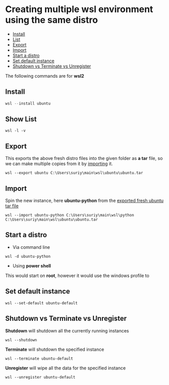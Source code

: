 # Creating multiple wsl environment using the same distro

- [Install](#install)
- [List](#show-list)
- [Export](#export)
- [Import](#import)
- [Start a distro](#start-a-distro)
- [Set default instance](#set-default-instance)
- [Shutdown vs Terminate vs Unregister](#shutdown-vs-terminate-vs-unregister)

The following commands are for **wsl2**

## Install

```powershell
wsl --install ubuntu
```

## Show List

```
wsl -l -v
```

## Export

This exports the above fresh distro files into the given folder as **a tar** file, so we can make 
multiple copies from it by [importing](#import) it.

```
wsl --export ubuntu C:\Users\suriy\main\wsl\ubuntu\ubuntu.tar
```

## Import

Spin the new instance, here **ubuntu-python** from the [exported fresh ubuntu tar file](#export)

```
wsl --import ubuntu-python C:\Users\suriy\main\wsl\python C:\Users\suriy\main\wsl\ubuntu\ubuntu.tar
```

## Start a distro

- Via command line
```
wsl -d ubuntu-python
```
- Using **power shell**

This would start on **root**, however it would use the windows profile to 

## Set default instance

```
wsl --set-default ubuntu-default
```

## Shutdown vs Terminate vs Unregister


**Shutdown** will shutdown all the currently running instances
```
wsl --shutdown
```

**Terminate** will shutdown the specified instance
```
wsl --terminate ubuntu-default
```

**Unregister** will wipe all the data for the specified instance
```
wsl --unregister ubuntu-default
```